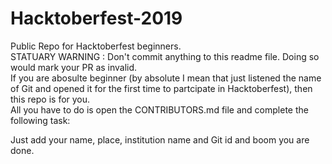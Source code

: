 # Hacktoberfest-2019
Public Repo for Hacktoberfest beginners. <br/>
STATUARY WARNING : Don't commit anything to this readme file. Doing so would mark your PR as invalid.<br/>
If you are abosulte beginner (by absolute I mean that just listened the name of Git and opened it for the first time to partcipate in Hacktoberfest), then this repo is for you. <br/>
All you have to do is open the CONTRIBUTORS.md file and complete the following task:  

  Just add your name, place, institution name and Git id and boom you are done.
